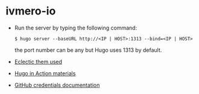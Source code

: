 # ivmero-io

* Run the server by typing the following command:
  
  ```
  $ hugo server --baseURL http://<IP | HOST>:1313 --bind=<IP | HOST>
  ```
  
  the port number can be any but Hugo uses 1313 by default.

* [Eclectic them used](https://github.com/hugoinaction/Eclectic)
* [Hugo in Action materials](https://github.com/hugoinaction/hugoinaction)
* [GitHub credentials documentation](https://docs.github.com/en/get-started/getting-started-with-git/caching-your-github-credentials-in-git)